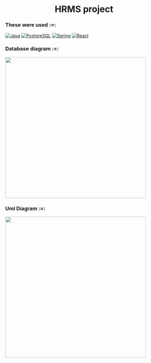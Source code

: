<h1 align="center"> HRMS project</h1>

### These were used :=:
[![Java](https://img.shields.io/badge/Java-ED8B00?style=for-the-badge&logo=java&logoColor=white)](https://www.java.com/)
[![PostgreSQL](https://img.shields.io/badge/PostgreSQL-316192?style=for-the-badge&logo=postgresql&logoColor=white)](https://www.postgresql.org/)
[![Spring](https://img.shields.io/badge/Spring-6DB33F?style=for-the-badge&logo=spring&logoColor=white)](https://spring.io/)
[![React](https://img.shields.io/badge/ReactJS-61DBFB?style=for-the-badge&logo=react&logoColor=white)](https://tr.reactjs.org/)

### Database diagram :=:
<img width="450" src="https://github.com/hus3y1n/hrms_project/blob/main/Hrms_DB/hrms_pgerd.pgerd.png">

### Uml Diagram :=:
<img width="450" src="https://github.com/hus3y1n/hrms_project/blob/main/Uml_Diagram/Uml_Component_Diagram.png">
